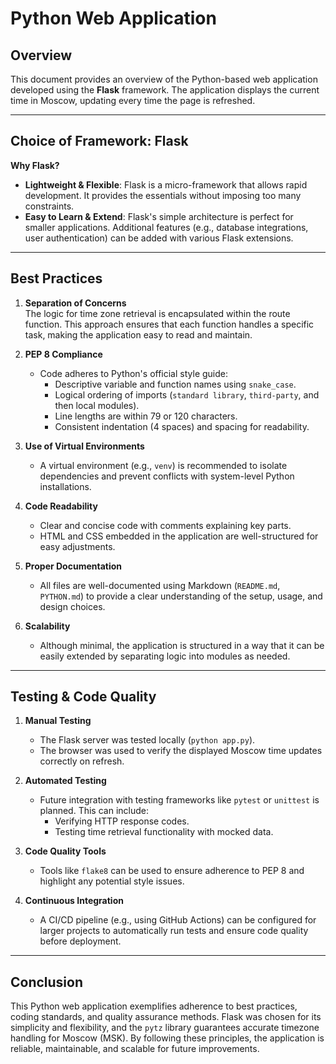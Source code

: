 # Python Web Application

## Overview

This document provides an overview of the Python-based web application developed using the **Flask** framework. The application displays the current time in Moscow, updating every time the page is refreshed.

---

## Choice of Framework: Flask

**Why Flask?**
- **Lightweight & Flexible**: Flask is a micro-framework that allows rapid development. It provides the essentials without imposing too many constraints.
- **Easy to Learn & Extend**: Flask's simple architecture is perfect for smaller applications. Additional features (e.g., database integrations, user authentication) can be added with various Flask extensions.

---

## Best Practices

1. **Separation of Concerns**  
   The logic for time zone retrieval is encapsulated within the route function. This approach ensures that each function handles a specific task, making the application easy to read and maintain.

2. **PEP 8 Compliance**  
   - Code adheres to Python's official style guide:
     - Descriptive variable and function names using `snake_case`.
     - Logical ordering of imports (`standard library`, `third-party`, and then local modules).
     - Line lengths are within 79 or 120 characters.
     - Consistent indentation (4 spaces) and spacing for readability.

3. **Use of Virtual Environments**  
   - A virtual environment (e.g., `venv`) is recommended to isolate dependencies and prevent conflicts with system-level Python installations.

4. **Code Readability**  
   - Clear and concise code with comments explaining key parts.
   - HTML and CSS embedded in the application are well-structured for easy adjustments.

5. **Proper Documentation**  
   - All files are well-documented using Markdown (`README.md`, `PYTHON.md`) to provide a clear understanding of the setup, usage, and design choices.

6. **Scalability**  
   - Although minimal, the application is structured in a way that it can be easily extended by separating logic into modules as needed.

---

## Testing & Code Quality

1. **Manual Testing**  
   - The Flask server was tested locally (`python app.py`).
   - The browser was used to verify the displayed Moscow time updates correctly on refresh.

2. **Automated Testing**  
   - Future integration with testing frameworks like `pytest` or `unittest` is planned. This can include:
     - Verifying HTTP response codes.
     - Testing time retrieval functionality with mocked data.

3. **Code Quality Tools**  
   - Tools like `flake8` can be used to ensure adherence to PEP 8 and highlight any potential style issues.

4. **Continuous Integration**  
   - A CI/CD pipeline (e.g., using GitHub Actions) can be configured for larger projects to automatically run tests and ensure code quality before deployment.

---

## Conclusion

This Python web application exemplifies adherence to best practices, coding standards, and quality assurance methods. Flask was chosen for its simplicity and flexibility, and the `pytz` library guarantees accurate timezone handling for Moscow (MSK). By following these principles, the application is reliable, maintainable, and scalable for future improvements.
